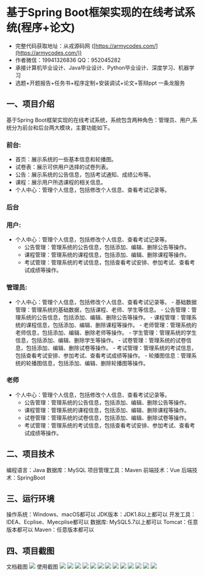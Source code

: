 基于Spring Boot框架实现的在线考试系统(程序+论文)
=
- 完整代码获取地址：从戎源码网 ([https://armycodes.com/](https://armycodes.com/))
- 作者微信：19941326836  QQ：952045282 
- 承接计算机毕业设计、Java毕业设计、Python毕业设计、深度学习、机器学习
- 选题+开题报告+任务书+程序定制+安装调试+论文+答辩ppt 一条龙服务

一、项目介绍
---
基于Spring Boot框架实现的在线考试系统，系统包含两种角色：管理员、用户,系统分为前台和后台两大模块，主要功能如下。
### 前台:
- 首页：展示系统的一些基本信息和轮播图。
- 试卷表：展示可供用户选择的试卷列表。
- 公告：展示系统的公告信息，包括考试通知、成绩公布等。
- 课程：展示用户所选课程的相关信息。
- 个人中心：管理个人信息，包括修改个人信息、查看考试记录等。

 
### 后台
### 用户:
  - 个人中心：管理个人信息，包括修改个人信息、查看考试记录等。
    - 公告管理：管理系统的公告信息，包括添加、编辑、删除公告等操作。
    - 课程管理：管理系统的课程信息，包括添加、编辑、删除课程等操作。
    - 考试管理：管理系统的考试信息，包括查看考试安排、参加考试、查看考试成绩等操作。
  
### 管理员:
   - 个人中心：管理个人信息，包括修改个人信息、查看考试记录等。
    - 基础数据管理：管理系统的基础数据，包括课程、老师、学生等信息。
    - 公告管理：管理系统的公告信息，包括添加、编辑、删除公告等操作。
    - 课程管理：管理系统的课程信息，包括添加、编辑、删除课程等操作。
    - 老师管理：管理系统的老师信息，包括添加、编辑、删除老师等操作。
    - 学生管理：管理系统的学生信息，包括添加、编辑、删除学生等操作。
    - 试卷管理：管理系统的试卷信息，包括添加、编辑、删除试卷等操作。
    - 考试管理：管理系统的考试信息，包括查看考试安排、参加考试、查看考试成绩等操作。
    - 轮播图信息：管理系统的轮播图信息，包括添加、编辑、删除轮播图等操作。

### 老师
  - 个人中心：管理个人信息，包括修改个人信息、查看考试记录等。
    - 公告管理：管理系统的公告信息，包括添加、编辑、删除公告等操作。
    - 课程管理：管理系统的课程信息，包括添加、编辑、删除课程等操作。
    - 试卷管理：管理系统的试卷信息，包括添加、编辑、删除试卷等操作。
    - 考试管理：管理系统的考试信息，包括查看考试安排、参加考试、查看考试成绩等操作。

  
二、项目技术
---
编程语言：Java
数据库：MySQL
项目管理工具：Maven
前端技术：Vue
后端技术：SpringBoot

三、运行环境
---
操作系统：Windows、macOS都可以
JDK版本：JDK1.8以上都可以
开发工具：IDEA、Ecplise、Myecplise都可以
数据库: MySQL5.7以上都可以
Tomcat：任意版本都可以
Maven：任意版本都可以

四、项目截图
---
文档截图
![](limage/2.png)
使用截图
![](image/1.png)
![](image/2.png)
![](image/3.png)
![](image/4.png)
![](image/5.png)
![](image/6.png)
![](image/7.png)
![](image/8.png)
![](image/9.png)
![](image/10.png)
![](image/11.png)
![](image/12.png)
![](image/13.png)
